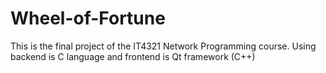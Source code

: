 # Wheel-of-Fortune
This is the final project of the IT4321 Network Programming course. Using backend is C language and frontend is Qt framework (C++)
